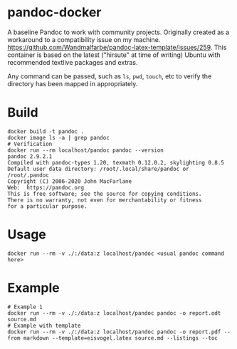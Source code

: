 # pandoc-docker
A baseline Pandoc to work with community projects. Originally created as a workaround to a compatibility issue on my machine. https://github.com/Wandmalfarbe/pandoc-latex-template/issues/259. This container is based on the latest ("hirsute" at time of writing) Ubuntu with recommended textlive packages and extras.

Any command can be passed, such as `ls`, `pwd`, `touch`, etc to verify the directory has been mapped in appropriately.

# Build
```shell
docker build -t pandoc .
docker image ls -a | grep pandoc
# Verification
docker run --rm localhost/pandoc pandoc --version
pandoc 2.9.2.1
Compiled with pandoc-types 1.20, texmath 0.12.0.2, skylighting 0.8.5
Default user data directory: /root/.local/share/pandoc or /root/.pandoc
Copyright (C) 2006-2020 John MacFarlane
Web:  https://pandoc.org
This is free software; see the source for copying conditions.
There is no warranty, not even for merchantability or fitness
for a particular purpose.
```

# Usage
```shell
docker run --rm -v ./:/data:z localhost/pandoc <usual pandoc command here>
```

# Example
```shell
# Example 1
docker run --rm -v ./:/data:z localhost/pandoc pandoc -o report.odt  source.md
# Example with template
docker run --rm -v ./:/data:z localhost/pandoc pandoc -o report.pdf --from markdown --template=eisvogel.latex source.md --listings --toc
```
